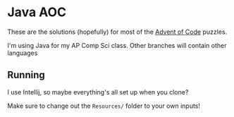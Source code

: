 # Java AOC
These are the solutions (hopefully) for most of the [Advent of Code](https://adventofcode.com/) puzzles.

I'm using Java for my AP Comp Sci class. Other branches will contain other languages

## Running
I use Intellij, so maybe everything's all set up when you clone?

Make sure to change out the `Resources/` folder to your own inputs!
